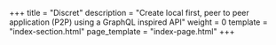+++
title = "Discret"
description = "Create local first, peer to peer application (P2P) using a GraphQL inspired API"
weight = 0
template = "index-section.html"
page_template = "index-page.html"
+++


